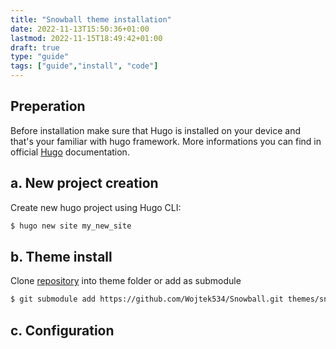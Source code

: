 ```yaml
---
title: "Snowball theme installation"
date: 2022-11-13T15:50:36+01:00
lastmod: 2022-11-15T18:49:42+01:00
draft: true
type: "guide"
tags: ["guide","install", "code"]
---
```

## Preperation

Before installation make sure that Hugo is installed on your device and that's your familiar with hugo framework. More informations you can find in official [Hugo](https://gohugo.io/) documentation.

## a. New project creation

Create new hugo project using Hugo CLI:
```bash
$ hugo new site my_new_site
```
## b. Theme install

Clone [repository](https://github.com/Wojtek534/Snowball.git) into theme folder 
or
add as submodule
```bash
$ git submodule add https://github.com/Wojtek534/Snowball.git themes/snowball

```
## c. Configuration

